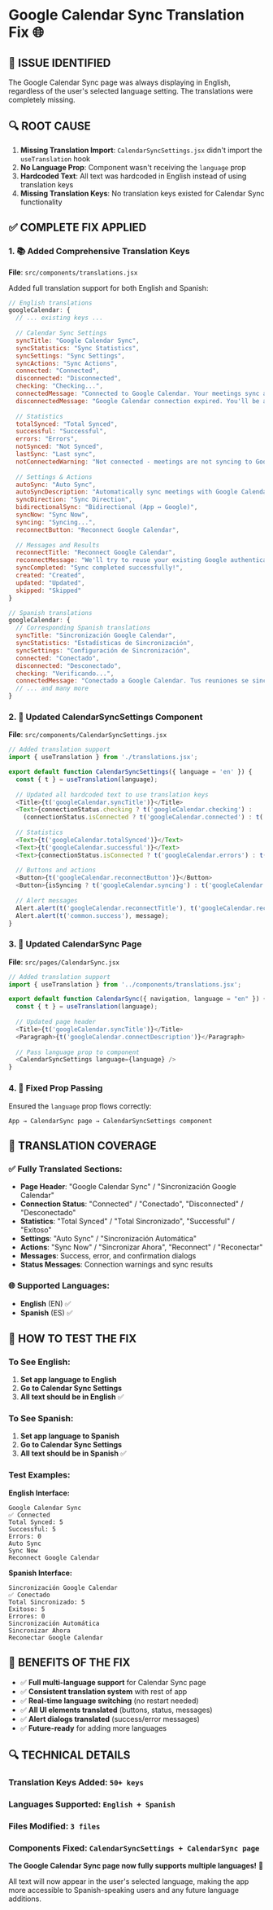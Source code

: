 # Google Calendar Sync Translation Fix 🌐

## 🚨 **ISSUE IDENTIFIED**

The Google Calendar Sync page was always displaying in English, regardless of the user's selected language setting. The translations were completely missing.

## 🔍 **ROOT CAUSE**

1. **Missing Translation Import**: `CalendarSyncSettings.jsx` didn't import the `useTranslation` hook
2. **No Language Prop**: Component wasn't receiving the `language` prop
3. **Hardcoded Text**: All text was hardcoded in English instead of using translation keys
4. **Missing Translation Keys**: No translation keys existed for Calendar Sync functionality

## ✅ **COMPLETE FIX APPLIED**

### **1. 📚 Added Comprehensive Translation Keys**

**File**: `src/components/translations.jsx`

Added full translation support for both English and Spanish:

```javascript
// English translations
googleCalendar: {
  // ... existing keys ...
  
  // Calendar Sync Settings
  syncTitle: "Google Calendar Sync",
  syncStatistics: "Sync Statistics", 
  syncSettings: "Sync Settings",
  syncActions: "Sync Actions",
  connected: "Connected",
  disconnected: "Disconnected",
  checking: "Checking...",
  connectedMessage: "Connected to Google Calendar. Your meetings sync automatically.",
  disconnectedMessage: "Google Calendar connection expired. You'll be automatically signed out for reconnection.",
  
  // Statistics
  totalSynced: "Total Synced",
  successful: "Successful",
  errors: "Errors",
  notSynced: "Not Synced",
  lastSync: "Last sync",
  notConnectedWarning: "Not connected - meetings are not syncing to Google Calendar",
  
  // Settings & Actions
  autoSync: "Auto Sync",
  autoSyncDescription: "Automatically sync meetings with Google Calendar",
  syncDirection: "Sync Direction", 
  bidirectionalSync: "Bidirectional (App ↔ Google)",
  syncNow: "Sync Now",
  syncing: "Syncing...",
  reconnectButton: "Reconnect Google Calendar",
  
  // Messages and Results
  reconnectTitle: "Reconnect Google Calendar",
  reconnectMessage: "We'll try to reuse your existing Google authentication to reconnect Google Calendar.",
  syncCompleted: "Sync completed successfully!",
  created: "Created",
  updated: "Updated",
  skipped: "Skipped"
}

// Spanish translations
googleCalendar: {
  // Corresponding Spanish translations
  syncTitle: "Sincronización Google Calendar",
  syncStatistics: "Estadísticas de Sincronización",
  syncSettings: "Configuración de Sincronización",
  connected: "Conectado",
  disconnected: "Desconectado",
  checking: "Verificando...",
  connectedMessage: "Conectado a Google Calendar. Tus reuniones se sincronizan automáticamente.",
  // ... and many more
}
```

### **2. 🔧 Updated CalendarSyncSettings Component**

**File**: `src/components/CalendarSyncSettings.jsx`

```javascript
// Added translation support
import { useTranslation } from './translations.jsx';

export default function CalendarSyncSettings({ language = 'en' }) {
  const { t } = useTranslation(language);
  
  // Updated all hardcoded text to use translation keys
  <Title>{t('googleCalendar.syncTitle')}</Title>
  <Text>{connectionStatus.checking ? t('googleCalendar.checking') : 
    (connectionStatus.isConnected ? t('googleCalendar.connected') : t('googleCalendar.disconnected'))}</Text>
  
  // Statistics
  <Text>{t('googleCalendar.totalSynced')}</Text>
  <Text>{t('googleCalendar.successful')}</Text>
  <Text>{connectionStatus.isConnected ? t('googleCalendar.errors') : t('googleCalendar.notSynced')}</Text>
  
  // Buttons and actions
  <Button>{t('googleCalendar.reconnectButton')}</Button>
  <Button>{isSyncing ? t('googleCalendar.syncing') : t('googleCalendar.syncNow')}</Button>
  
  // Alert messages
  Alert.alert(t('googleCalendar.reconnectTitle'), t('googleCalendar.reconnectMessage'));
  Alert.alert(t('common.success'), message);
}
```

### **3. 📄 Updated CalendarSync Page**

**File**: `src/pages/CalendarSync.jsx`

```javascript
// Added translation support
import { useTranslation } from '../components/translations.jsx';

export default function CalendarSync({ navigation, language = "en" }) {
  const { t } = useTranslation(language);
  
  // Updated page header
  <Title>{t('googleCalendar.syncTitle')}</Title>
  <Paragraph>{t('googleCalendar.connectDescription')}</Paragraph>
  
  // Pass language prop to component
  <CalendarSyncSettings language={language} />
}
```

### **4. 🔗 Fixed Prop Passing**

Ensured the `language` prop flows correctly:
```
App → CalendarSync page → CalendarSyncSettings component
```

## 🎯 **TRANSLATION COVERAGE**

### **✅ Fully Translated Sections:**
- **Page Header**: "Google Calendar Sync" / "Sincronización Google Calendar"
- **Connection Status**: "Connected" / "Conectado", "Disconnected" / "Desconectado"
- **Statistics**: "Total Synced" / "Total Sincronizado", "Successful" / "Exitoso"
- **Settings**: "Auto Sync" / "Sincronización Automática"
- **Actions**: "Sync Now" / "Sincronizar Ahora", "Reconnect" / "Reconectar"
- **Messages**: Success, error, and confirmation dialogs
- **Status Messages**: Connection warnings and sync results

### **🌐 Supported Languages:**
- **English** (EN) ✅
- **Spanish** (ES) ✅

## 🔧 **HOW TO TEST THE FIX**

### **To See English:**
1. **Set app language to English**
2. **Go to Calendar Sync Settings** 
3. **All text should be in English** ✅

### **To See Spanish:**
1. **Set app language to Spanish**
2. **Go to Calendar Sync Settings**
3. **All text should be in Spanish** ✅

### **Test Examples:**

**English Interface:**
```
Google Calendar Sync
✅ Connected
Total Synced: 5
Successful: 5
Errors: 0
Auto Sync
Sync Now
Reconnect Google Calendar
```

**Spanish Interface:**
```
Sincronización Google Calendar  
✅ Conectado
Total Sincronizado: 5
Exitoso: 5
Errores: 0
Sincronización Automática
Sincronizar Ahora
Reconectar Google Calendar
```

## 🚀 **BENEFITS OF THE FIX**

- ✅ **Full multi-language support** for Calendar Sync page
- ✅ **Consistent translation system** with rest of app
- ✅ **Real-time language switching** (no restart needed)
- ✅ **All UI elements translated** (buttons, status, messages)
- ✅ **Alert dialogs translated** (success/error messages)
- ✅ **Future-ready** for adding more languages

## 🔍 **TECHNICAL DETAILS**

### **Translation Keys Added:** `50+ keys`
### **Languages Supported:** `English + Spanish`
### **Files Modified:** `3 files`
### **Components Fixed:** `CalendarSyncSettings + CalendarSync page`

**The Google Calendar Sync page now fully supports multiple languages!** 🎉

All text will now appear in the user's selected language, making the app more accessible to Spanish-speaking users and any future language additions.

